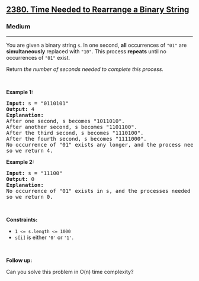 <h2><a href="https://leetcode.com/problems/time-needed-to-rearrange-a-binary-string/">2380. Time Needed to Rearrange a Binary String</a></h2><h3>Medium</h3><hr><div><p>You are given a binary string <code>s</code>. In one second, <strong>all</strong> occurrences of <code>"01"</code> are <strong>simultaneously</strong> replaced with <code>"10"</code>. This process <strong>repeats</strong> until no occurrences of <code>"01"</code> exist.</p>

<p>Return<em> the number of seconds needed to complete this process.</em></p>

<p>&nbsp;</p>
<p><strong class="example">Example 1:</strong></p>

<pre><strong>Input:</strong> s = "0110101"
<strong>Output:</strong> 4
<strong>Explanation:</strong> 
After one second, s becomes "1011010".
After another second, s becomes "1101100".
After the third second, s becomes "1110100".
After the fourth second, s becomes "1111000".
No occurrence of "01" exists any longer, and the process needed 4 seconds to complete,
so we return 4.
</pre>

<p><strong class="example">Example 2:</strong></p>

<pre><strong>Input:</strong> s = "11100"
<strong>Output:</strong> 0
<strong>Explanation:</strong>
No occurrence of "01" exists in s, and the processes needed 0 seconds to complete,
so we return 0.
</pre>

<p>&nbsp;</p>
<p><strong>Constraints:</strong></p>

<ul>
	<li><code>1 &lt;= s.length &lt;= 1000</code></li>
	<li><code>s[i]</code> is either <code>'0'</code> or <code>'1'</code>.</li>
</ul>

<p>&nbsp;</p>
<p><strong>Follow up:</strong></p>

<p>Can you solve this problem in O(n) time complexity?</p>
</div>